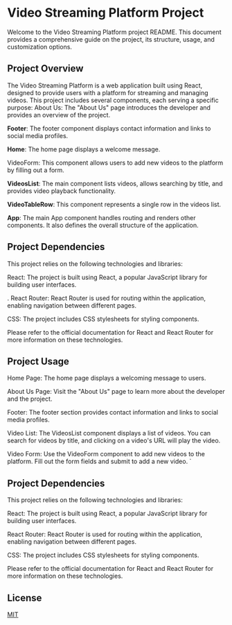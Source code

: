 # Video Streaming Platform Project

Welcome to the Video Streaming Platform project README. This document provides a comprehensive guide on the project, its structure, usage, and customization options.

## Project Overview
The Video Streaming Platform is a web application built using React, designed to provide users with a platform for streaming and managing videos. This project includes several components, each serving a specific purpose:
About Us: The "About Us" page introduces the developer and provides an overview of the project.

**Footer**: The footer component displays contact information and links to social media profiles.

**Home**: The home page displays a welcome message.

VideoForm: This component allows users to add new videos to the platform by filling out a form.

**VideosList**: The main component lists videos, allows searching by title, and provides video playback functionality.

**VideoTableRow**: This component represents a single row in the videos list.

**App**: The main App component handles routing and renders other components. It also defines the overall structure of the application.

## Project Dependencies

This project relies on the following technologies and libraries:

React: The project is built using React, a popular JavaScript library for building user interfaces.

. React Router: React Router is used for routing within the application, enabling navigation between different pages.

CSS: The project includes CSS stylesheets for styling components.

Please refer to the official documentation for React and React Router for more information on these technologies.



## Project Usage
Home Page: The home page displays a welcoming message to users.

About Us Page: Visit the "About Us" page to learn more about the developer and the project.

Footer: The footer section provides contact information and links to social media profiles.

Video List: The VideosList component displays a list of videos. You can search for videos by title, and clicking on a video's URL will play the video.

Video Form: Use the VideoForm component to add new videos to the platform. Fill out the form fields and submit to add a new video.
`

## Project Dependencies
This project relies on the following technologies and libraries:

React: The project is built using React, a popular JavaScript library for building user interfaces.

React Router: React Router is used for routing within the application, enabling navigation between different pages.

CSS: The project includes CSS stylesheets for styling components.

Please refer to the official documentation for React and React Router for more information on these technologies.

## License

[MIT](https://choosealicense.com/licenses/mit/)
